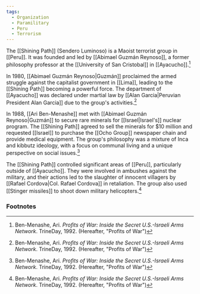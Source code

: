 ```yaml
---
tags:
  - Organization
  - Paramilitary
  - Peru
  - Terrorism
---
```

The [[Shining Path]] (Sendero Luminoso) is a Maoist terrorist group in [[Peru]]. It was founded and led by [[Abimael Guzmán Reynoso]], a former philosophy professor at the [[University of San Cristobal]] in [[Ayacucho]].[^1]

In 1980, [[Abimael Guzmán Reynoso|Guzmán]] proclaimed the armed struggle against the capitalist government in [[Lima]], leading to the [[Shining Path]] becoming a powerful force. The department of [[Ayacucho]] was declared under martial law by [[Alan Garcia|Peruvian President Alan Garcia]] due to the group's activities.[^1]

In 1988, [[Ari Ben-Menashe]] met with [[Abimael Guzmán Reynoso|Guzmán]] to secure rare minerals for [[Israel|Israel's]] nuclear program. The [[Shining Path]] agreed to sell the minerals for $10 million and requested [[Israel]] to purchase the [[Ocho Group]] newspaper chain and provide medical equipment. The group's philosophy was a mixture of Inca and kibbutz ideology, with a focus on communal living and a unique perspective on social issues.[^1]

The [[Shining Path]] controlled significant areas of [[Peru]], particularly outside of [[Ayacucho]]. They were involved in ambushes against the military, and their actions led to the slaughter of innocent villagers by [[Rafael Cordova|Col. Rafael Cordova]] in retaliation. The group also used [[Stinger missiles]] to shoot down military helicopters.[^1]

### Footnotes
[^1]: Ben-Menashe, Ari. *Profits of War: Inside the Secret U.S.-Israeli Arms Network*. TrineDay, 1992. (Hereafter, "Profits of War")

